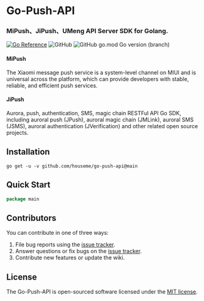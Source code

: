 # Go-Push-API

### MiPush、JiPush、UMeng  API Server SDK for Golang.

[![Go Reference](https://pkg.go.dev/badge/github.com/houseme/go-push-api.svg)](https://pkg.go.dev/github.com/houseme/go-push-api)
![GitHub](https://img.shields.io/github/license/houseme/go-push-api)
![GitHub go.mod Go version (branch)](https://img.shields.io/github/go-mod/go-version/houseme/go-push-api/main)

#### MiPush

The Xiaomi message push service is a system-level channel on MIUI and is universal across the platform, which can
provide developers with stable, reliable, and efficient push services.

#### JiPush

Aurora, push, authentication, SMS, magic chain RESTFul API Go SDK, including auroral push (JPush), auroral magic chain (JMLink), auroral SMS (JSMS), auroral authentication (JVerification) and other related open source projects.

## Installation

`go get -u -v github.com/houseme/go-push-api@main`

## Quick Start
```go
package main
```

## Contributors

You can contribute in one of three ways:

1. File bug reports using the [issue tracker](https://github.com/houseme/go-push-api/issues).
2. Answer questions or fix bugs on the [issue tracker](https://github.com/houseme/go-push-api/issues).
3. Contribute new features or update the wiki.


## License

The Go-Push-API is open-sourced software licensed under the [MIT license](./LICENSE).
